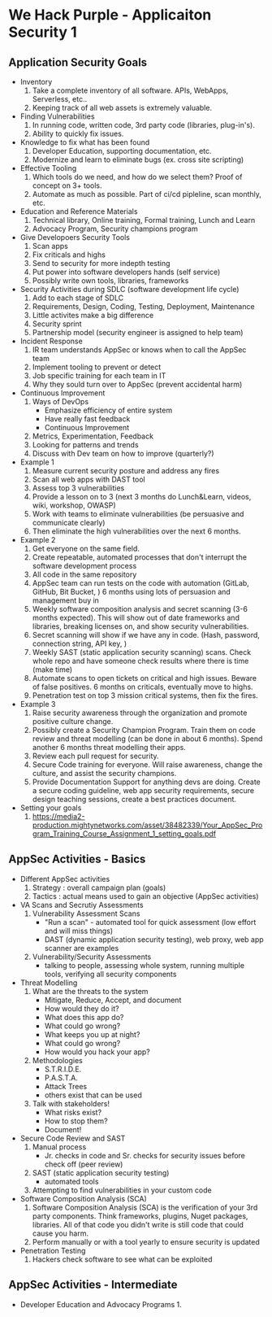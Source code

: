 # We Hack Purple - Applicaiton Security 1

## Application Security Goals

- Inventory 
    1. Take a complete inventory of all software. APIs, WebApps, Serverless, etc.. 
    2. Keeping track of all web assets is extremely valuable. 
- Finding Vulnerabilities
    1. In running code, written code, 3rd party code (libraries, plug-in's). 
    2. Ability to quickly fix issues. 
- Knowledge to fix what has been found
    1. Developer Education, supporting documentation, etc. 
    2. Modernize and learn to eliminate bugs (ex. cross site scripting)
- Effective Tooling
    1. Which tools do we need, and how do we select them? Proof of concept on 3+ tools. 
    2. Automate as much as possible. Part of ci/cd pipleline, scan monthly, etc. 
- Education and Reference Materials
    1. Technical library, Online training, Formal training, Lunch and Learn
    2. Advocacy Program, Security champions program 
- Give Developoers Security Tools
    1. Scan apps
    2. Fix criticals and highs
    3. Send to security for more indepth testing
    4. Put power into software developers hands (self service)
    5. Possibly write own tools, libraries, frameworks
- Security Activities during SDLC (software development life cycle)
    1. Add to each stage of SDLC
    2. Requirements, Design, Coding, Testing, Deployment, Maintenance
    3. Little activites make a big difference
    4. Security sprint
    5. Partnership model (security engineer is assigned to help team)
- Incident Response
    1. IR team understands AppSec or knows when to call the AppSec team
    2. Implement tooling to prevent or detect 
    3. Job specific training for each team in IT 
    4. Why they sould turn over to AppSec (prevent accidental harm)
- Continuous Improvement
    1. Ways of DevOps
        - Emphasize efficiency of entire system
        - Have really fast feedback
        - Continuous Improvement
    2. Metrics, Experimentation, Feedback
    3. Looking for patterns and trends
    4. Discuss with Dev team on how to improve (quarterly?)
- Example 1
    1. Measure current security posture and address any fires
    2. Scan all web apps with DAST tool
    3. Assess top 3 vulnerabilities
    4. Provide a lesson on to 3 (next 3 months do Lunch&Learn, videos, wiki, workshop, OWASP)
    5. Work with teams to eliminate vulnerabilities (be persuasive and communicate clearly)
    6. Then eliminate the high vulnerabilities over the next 6 months.
- Example 2
    1. Get everyone on the same field.
    2. Create repeatable, automated processes that don't interrupt the software development process
    3. All code in the same repository
    4. AppSec team can run tests on the code with automation (GitLab, GitHub, Bit Bucket, ) 6 months using lots of persuasion and management buy in 
    5. Weekly software composition analysis and secret scanning (3-6 months expected). This will show out of date frameworks and libraries, breaking licenses on, and show security vulnerabilities.  
    6. Secret scanning will show if we have any in code. (Hash, password, connection string, API key, )
    7. Weekly SAST (static application security scanning) scans. Check whole repo and have someone check results where there is time (make time)
    8. Automate scans to open tickets on critical and high issues. Beware of false positives. 6 months on criticals, eventually move to highs. 
    9. Penetration test on top 3 mission critical systems, then fix the fires. 
- Example 3
    1. Raise security awareness through the organization and promote positive culture change. 
    2. Possibly create a Security Champion Program. Train them on code review and threat modelling (can be done in about 6 months). Spend another 6 months threat modelling their apps. 
    3. Review each pull request for security. 
    4. Secure Code training for everyone. Will raise awareness, change the culture, and assist the security champions. 
    5. Provide Documentation Support for anything devs are doing. Create a secure coding guideline, web app security requirements, secure design teaching sessions, create a best practices document.
- Setting your goals
    1. https://media2-production.mightynetworks.com/asset/38482339/Your_AppSec_Program_Training_Course_Assignment_1_setting_goals.pdf

## AppSec Activities - Basics

- Different AppSec activities
    1. Strategy : overall campaign plan (goals)
    2. Tactics : actual means used to gain an objective (AppSec activities)
- VA Scans and Secrutiy Assessments
    1. Vulnerability Assessment Scans
        - "Run a scan" - automated tool for quick assessment (low effort and will miss things)
        - DAST (dynamic application security testing), web proxy, web app scanner are examples
    2. Vulnerability/Security Assessments
        - talking to people, assessing whole system, running multiple tools, verifying all security components
- Threat Modelling
    1. What are the threats to the system
        - Mitigate, Reduce, Accept, and document
        - How would they do it?
        - What does this app do?
        - What could go wrong?
        - What keeps you up at night?
        - What could go wrong?
        - How would you hack your app?
    2. Methodologies
        - S.T.R.I.D.E.
        - P.A.S.T.A.
        - Attack Trees
        - others exist that can be used
    3. Talk with stakeholders!
        - What risks exist?
        - How to stop them?
        - Document!
- Secure Code Review and SAST
    1. Manual process
        - Jr. checks in code and Sr. checks for security issues before check off (peer review)
    2. SAST (static application security testing)
        - automated tools
    3. Attempting to find vulnerabilities in your custom code
- Software Composition Analysis (SCA)
    1. Software Composition Analysis (SCA) is the verification of your 3rd party components. Think frameworks, plugins, Nuget packages, libraries. All of that code you didn't write is still code that could cause you harm.
    2. Perform manually or with a tool yearly to ensure security is updated
- Penetration Testing
    1. Hackers check software to see what can be exploited

## AppSec Activities - Intermediate

- Developer Education and Advocacy Programs
    1. 